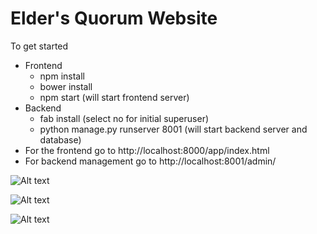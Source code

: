 # Elder's Quorum Website

To get started
 - Frontend
    - npm install
    - bower install
    - npm start (will start frontend server)
 - Backend
    - fab install (select no for initial superuser)
    - python manage.py runserver 8001 (will start backend server and database)
 - For the frontend go to http://localhost:8000/app/index.html
 - For backend management go to http://localhost:8001/admin/

![Alt text](https://cloud.githubusercontent.com/assets/3934294/6383752/ea57a134-bd08-11e4-9460-884508a48b69.png "Home Tab")

![Alt text](https://cloud.githubusercontent.com/assets/3934294/6383754/f40a7954-bd08-11e4-8673-0436f7e576f5.png "Reporting Tab")

![Alt text](https://cloud.githubusercontent.com/assets/3934294/6383759/f86a5636-bd08-11e4-920f-df033f03eef3.png "Members Tab")
